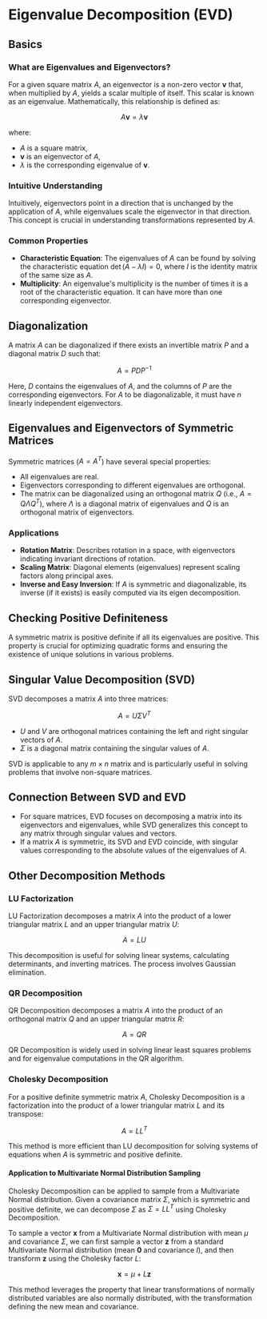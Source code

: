 # Eigenvalue Decomposition (EVD)

## Basics

### What are Eigenvalues and Eigenvectors?

For a given square matrix $A$, an eigenvector is a non-zero vector $\mathbf{v}$ that, when multiplied by $A$, yields a scalar multiple of itself. This scalar is known as an eigenvalue. Mathematically, this relationship is defined as:

$$
A\mathbf{v} = \lambda\mathbf{v}
$$

where:
- $A$ is a square matrix,
- $\mathbf{v}$ is an eigenvector of $A$,
- $\lambda$ is the corresponding eigenvalue of $\mathbf{v}$.

### Intuitive Understanding

Intuitively, eigenvectors point in a direction that is unchanged by the application of $A$, while eigenvalues scale the eigenvector in that direction. This concept is crucial in understanding transformations represented by $A$.

### Common Properties

- **Characteristic Equation**: The eigenvalues of $A$ can be found by solving the characteristic equation $\det(A - \lambda I) = 0$, where $I$ is the identity matrix of the same size as $A$.
- **Multiplicity**: An eigenvalue's multiplicity is the number of times it is a root of the characteristic equation. It can have more than one corresponding eigenvector.

## Diagonalization

A matrix $A$ can be diagonalized if there exists an invertible matrix $P$ and a diagonal matrix $D$ such that:

$$
A = PDP^{-1}
$$

Here, $D$ contains the eigenvalues of $A$, and the columns of $P$ are the corresponding eigenvectors. For $A$ to be diagonalizable, it must have $n$ linearly independent eigenvectors.

## Eigenvalues and Eigenvectors of Symmetric Matrices

Symmetric matrices ($A = A^T$) have several special properties:

- All eigenvalues are real.
- Eigenvectors corresponding to different eigenvalues are orthogonal.
- The matrix can be diagonalized using an orthogonal matrix $Q$ (i.e., $A = Q\Lambda Q^T$), where $\Lambda$ is a diagonal matrix of eigenvalues and $Q$ is an orthogonal matrix of eigenvectors.

### Applications

- **Rotation Matrix**: Describes rotation in a space, with eigenvectors indicating invariant directions of rotation.
- **Scaling Matrix**: Diagonal elements (eigenvalues) represent scaling factors along principal axes.
- **Inverse and Easy Inversion**: If $A$ is symmetric and diagonalizable, its inverse (if it exists) is easily computed via its eigen decomposition.

## Checking Positive Definiteness

A symmetric matrix is positive definite if all its eigenvalues are positive. This property is crucial for optimizing quadratic forms and ensuring the existence of unique solutions in various problems.

## Singular Value Decomposition (SVD)

SVD decomposes a matrix $A$ into three matrices:

$$
A = U\Sigma V^T
$$

- $U$ and $V$ are orthogonal matrices containing the left and right singular vectors of $A$.
- $\Sigma$ is a diagonal matrix containing the singular values of $A$.

SVD is applicable to any $m \times n$ matrix and is particularly useful in solving problems that involve non-square matrices.

## Connection Between SVD and EVD

- For square matrices, EVD focuses on decomposing a matrix into its eigenvectors and eigenvalues, while SVD generalizes this concept to any matrix through singular values and vectors.
- If a matrix $A$ is symmetric, its SVD and EVD coincide, with singular values corresponding to the absolute values of the eigenvalues of $A$.

## Other Decomposition Methods

### LU Factorization

LU Factorization decomposes a matrix $A$ into the product of a lower triangular matrix $L$ and an upper triangular matrix $U$:

$$
A = LU
$$

This decomposition is useful for solving linear systems, calculating determinants, and inverting matrices. The process involves Gaussian elimination.

### QR Decomposition

QR Decomposition decomposes a matrix $A$ into the product of an orthogonal matrix $Q$ and an upper triangular matrix $R$:

$$
A = QR
$$

QR Decomposition is widely used in solving linear least squares problems and for eigenvalue computations in the QR algorithm.

### Cholesky Decomposition

For a positive definite symmetric matrix $A$, Cholesky Decomposition is a factorization into the product of a lower triangular matrix $L$ and its transpose:

$$
A = LL^T
$$

This method is more efficient than LU decomposition for solving systems of equations when $A$ is symmetric and positive definite.

#### Application to Multivariate Normal Distribution Sampling

Cholesky Decomposition can be applied to sample from a Multivariate Normal distribution. Given a covariance matrix $\Sigma$, which is symmetric and positive definite, we can decompose $\Sigma$ as $\Sigma = LL^T$ using Cholesky Decomposition.

To sample a vector $\mathbf{x}$ from a Multivariate Normal distribution with mean $\mu$ and covariance $\Sigma$, we can first sample a vector $\mathbf{z}$ from a standard Multivariate Normal distribution (mean $\mathbf{0}$ and covariance $I$), and then transform $\mathbf{z}$ using the Cholesky factor $L$:

$$
\mathbf{x} = \mu + L\mathbf{z}
$$

This method leverages the property that linear transformations of normally distributed variables are also normally distributed, with the transformation defining the new mean and covariance.
